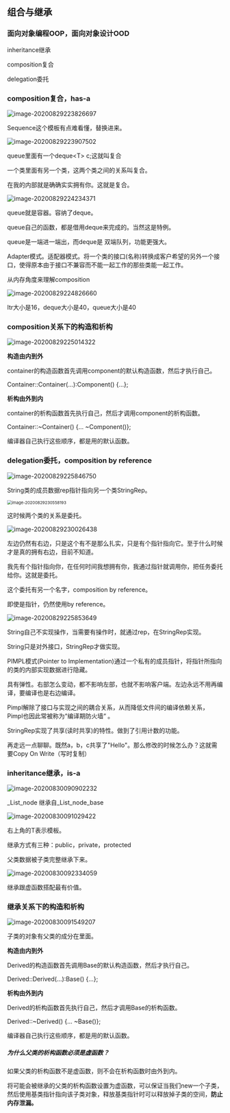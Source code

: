 ## 组合与继承

### 面向对象编程OOP，面向对象设计OOD

inheritance继承

composition复合

delegation委托

### composition复合，has-a

![image-20200829223826697](C:\Users\xuyingfeng\AppData\Roaming\Typora\typora-user-images\image-20200829223826697.png)

Sequence这个模板有点难看懂，替换进来。

![image-20200829223907502](C:\Users\xuyingfeng\AppData\Roaming\Typora\typora-user-images\image-20200829223907502.png)

queue里面有一个deque\<T> c;这就叫复合

一个类里面有另一个类，这两个类之间的关系叫复合。

在我的内部就是确确实实拥有你。这就是复合。

![image-20200829224234371](C:\Users\xuyingfeng\AppData\Roaming\Typora\typora-user-images\image-20200829224234371.png)

queue就是容器。容纳了deque。

queue自己的函数，都是借用deque来完成的。当然这是特例。

queue是一端进一端出，而deque是 双端队列，功能更强大。

Adapter模式。适配器模式。将一个类的接口(名称)转换成客户希望的另外一个接口，使得原本由于接口不兼容而不能一起工作的那些类能一起工作。

从内存角度来理解composition

![image-20200829224826660](C:\Users\xuyingfeng\AppData\Roaming\Typora\typora-user-images\image-20200829224826660.png)

Itr大小是16，deque大小是40，queue大小是40

### composition关系下的构造和析构

![image-20200829225014322](C:\Users\xuyingfeng\AppData\Roaming\Typora\typora-user-images\image-20200829225014322.png)

**构造由内到外**

container的构造函数首先调用component的默认构造函数，然后才执行自己。

Container::Container(...):Component() {...};

**析构由外到内**

container的析构函数首先执行自己，然后才调用component的析构函数。

Container::~Container() {... ~Component()};

编译器自己执行这些顺序，都是用的默认函数。

### delegation委托，composition by reference

![image-20200829225846750](C:\Users\xuyingfeng\AppData\Roaming\Typora\typora-user-images\image-20200829225846750.png)

String类的成员数据rep指针指向另一个类StringRep。

<img src="C:\Users\xuyingfeng\AppData\Roaming\Typora\typora-user-images\image-20200829230558193.png" alt="image-20200829230558193" style="zoom: 67%;" />

这时候两个类的关系是委托。

![image-20200829230026438](C:\Users\xuyingfeng\AppData\Roaming\Typora\typora-user-images\image-20200829230026438.png)

左边仍然有右边，只是这个有不是那么扎实，只是有个指针指向它。至于什么时候才是真的拥有右边，目前不知道。

我先有个指针指向你，在任何时间我想拥有你，我通过指针就调用你，把任务委托给你。这就是委托。

这个委托有另一个名字，composition by reference。

即使是指针，仍然使用by reference。

![image-20200829225853649](C:\Users\xuyingfeng\AppData\Roaming\Typora\typora-user-images\image-20200829225853649.png)

String自己不实现操作，当需要有操作时，就通过rep，在StringRep实现。

String只是对外接口，StringRep才做实现。

PIMPL模式(Pointer to Implementation)通过一个私有的成员指针，将指针所指向的类的内部实现数据进行隐藏。

具有弹性。右部怎么变动，都不影响左部，也就不影响客户端。左边永远不用再编译，要编译也是右边编译。

Pimpl解除了接口与实现之间的耦合关系，从而降低文件间的编译依赖关系，Pimpl也因此常被称为“编译期防火墙“ 。

StringRep实现了共享(读时共享)的特性。做到了引用计数的功能。

再走远一点聊聊。既然a，b，c共享了"Hello"。那么修改的时候怎么办？这就需要Copy On Write（写时复制）

### inheritance继承，is-a

![image-20200830090902232](C:\Users\xuyingfeng\AppData\Roaming\Typora\typora-user-images\image-20200830090902232.png)

\_List_node 继承自_List_node_base

![image-20200830091029422](C:\Users\xuyingfeng\AppData\Roaming\Typora\typora-user-images\image-20200830091029422.png)

右上角的T表示模板。

继承方式有三种：public，private，protected

父类数据被子类完整继承下来。

![image-20200830092334059](C:\Users\xuyingfeng\AppData\Roaming\Typora\typora-user-images\image-20200830092334059.png)

继承跟虚函数搭配最有价值。

### 继承关系下的构造和析构

![image-20200830091549207](C:\Users\xuyingfeng\AppData\Roaming\Typora\typora-user-images\image-20200830091549207.png)

子类的对象有父类的成分在里面。

**构造由内到外**

Derived的构造函数首先调用Base的默认构造函数，然后才执行自己。

Derived::Derived(...):Base() {...};

**析构由外到内**

Derived的析构函数首先执行自己，然后才调用Base的析构函数。

Derived::~Derived() {... ~Base()};

编译器自己执行这些顺序，都是用的默认函数。

##### 为什么父类的析构函数必须是虚函数？

如果父类的析构函数不是虚函数，则不会在析构函数时由外到内。

将可能会被继承的父类的析构函数设置为虚函数，可以保证当我们new一个子类，然后使用基类指针指向该子类对象，释放基类指针时可以释放掉子类的空间，**防止内存泄漏。**

